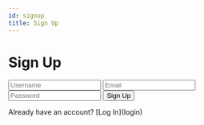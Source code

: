 ```yaml
---
id: signup
title: Sign Up
---
```


<h1 class="center">Sign Up</h1>

<link rel="stylesheet" type="text/css" href="/css/custom.css"></link>

<div class="form-container">
    <form>
        <input type="text" name="username" placeholder="Username" required></input>
        <input type="email" name="email" placeholder="Email" required></input>
        <input type="password" name="password" placeholder="Password" required></input>
        <button type="submit">Sign Up</button>
    </form>
    <p>Already have an account? [Log In](login)</p>
</div>


